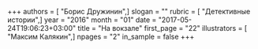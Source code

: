 +++
authors = [ "Борис Дружинин",]
slogan = ""
rubric = [ "Детективные истории",]
year = "2016"
month = "01"
date = "2017-05-24T19:06:23+03:00"
title = "На вокзале"
first_page = "22"
illustrators = [ "Максим Калякин",]
npages = "2"
in_sample = false
+++
